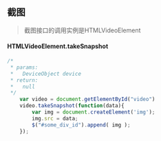 ## 截图

> 截图接口的调用实例是HTMLVideoElement


#### HTMLVideoElement.takeSnapshot

```javascript
/*
 * params:
 *   DeviceObject device
 * return:
 *   null
 */
    var video = document.getElementById("video")
    video.takeSnapshot(function(data){
        var img = document.createElement('img');
        img.src = data;
        $("#some_div_id").append( img );
    });
```
